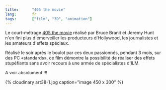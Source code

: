 ```yaml
--- 
title:      "405 the movie" 
lang:       fr 
tags:       ["film", "3D", "animation"]
---
```



Le court-métrage [405 the movie](http://www.405themovie.com/) réalisé par Bruce Branit et Jeremy Hunt n'en fini plus d'émerveiller les producteurs d'Hollywood, les journalistes et les amateurs d'effets spéciaux.

Réalisé le soir après le boulot par ces deux passionnés, pendant 3 mois, sur des PC «standards», ce film démontre la possibilité de réaliser des effets stupéfiants sans avoir recours à une armée de spécialistes d'ILM.

A voir absolument !!!

{% cloudinary art38-1.jpg caption="image 450 x 300" %}
